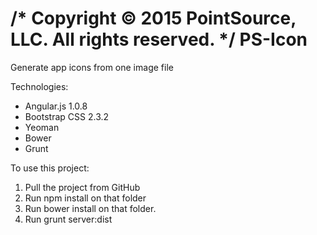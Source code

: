 /* Copyright © 2015 PointSource, LLC. All rights reserved. */
PS-Icon
=====

Generate app icons from one image file

Technologies: 
 - Angular.js 1.0.8
 - Bootstrap CSS 2.3.2
 - Yeoman
 - Bower
 - Grunt

To use this project:

 1. Pull the project from GitHub
 2. Run npm install on that folder
 3. Run bower install on that folder.
 4. Run grunt server:dist
